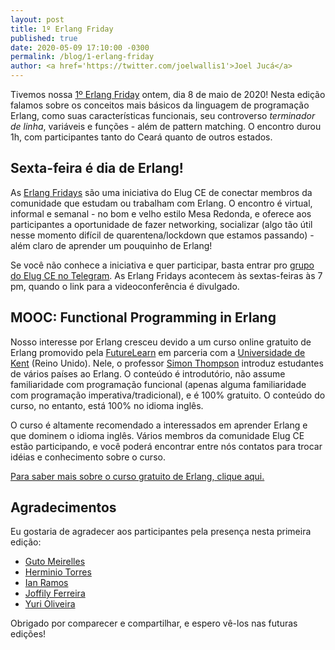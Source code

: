 ```yaml
---
layout: post
title: 1º Erlang Friday
published: true
date: 2020-05-09 17:10:00 -0300
permalink: /blog/1-erlang-friday
author: <a href='https://twitter.com/joelwallis1'>Joel Jucá</a>
---
```


Tivemos nossa [1º Erlang Friday](https://github.com/elug-ce/forum/issues/7) ontem, dia 8 de maio de 2020! Nesta edição falamos sobre os conceitos mais básicos da linguagem de programação Erlang, como suas características funcionais, seu controverso _terminador de linha_, variáveis e funções - além de pattern matching. O encontro durou 1h, com participantes tanto do Ceará quanto de outros estados.

## Sexta-feira é dia de Erlang!

As [Erlang Fridays](https://github.com/elug-ce/forum/issues/7) são uma iniciativa do Elug CE de conectar membros da comunidade que estudam ou trabalham com Erlang. O encontro é virtual, informal e semanal - no bom e velho estilo Mesa Redonda, e oferece aos participantes a oportunidade de fazer networking, socializar (algo tão útil nesse momento difícil de quarentena/lockdown que estamos passando) - além claro de aprender um pouquinho de Erlang!

Se você não conhece a iniciativa e quer participar, basta entrar pro [grupo do Elug CE no Telegram](https://t.me/elug_ce). As Erlang Fridays acontecem às sextas-feiras às 7 pm, quando o link para a videoconferência é divulgado.

## MOOC: Functional Programming in Erlang

Nosso interesse por Erlang cresceu devido a um curso online gratuito de Erlang promovido pela [FutureLearn](https://www.futurelearn.com) em parceria com a [Universidade de Kent](https://www.kent.ac.uk) (Reino Unido). Nele, o professor [Simon Thompson](https://twitter.com/thompson_si) introduz estudantes de vários países ao Erlang. O conteúdo é introdutório, não assume familiaridade com programação funcional (apenas alguma familiaridade com programação imperativa/tradicional), e é 100% gratuito. O conteúdo do curso, no entanto, está 100% no idioma inglês.

O curso é altamente recomendado a interessados em aprender Erlang e que dominem o idioma inglês. Vários membros da comunidade Elug CE estão participando, e você poderá encontrar entre nós contatos para trocar idéias e conhecimento sobre o curso.

[Para saber mais sobre o curso gratuito de Erlang, clique aqui.](https://www.futurelearn.com/courses/functional-programming-erlang)

## Agradecimentos

Eu gostaria de agradecer aos participantes pela presença nesta primeira edição:

- [Guto Meirelles](https://twitter.com/gutojm)
- [Herminio Torres](https://twitter.com/herminiotorres)
- [Ian Ramos](https://twitter.com/IanRamosC)
- [Joffily Ferreira](https://twitter.com/Joffilyfe)
- [Yuri Oliveira](https://twitter.com/yuriploc)

Obrigado por comparecer e compartilhar, e espero vê-los nas futuras edições!
